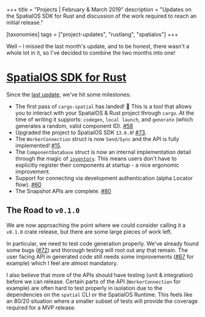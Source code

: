 +++
title = "Projects | February & March 2019"
description = "Updates on the SpatialOS SDK for Rust and discussion of the work required to reach an initial release."

[taxonomies]
tags = ["project-updates", "rustlang", "spatialos"]
+++

Well – I missed the last month's update, and to be honest, there wasn't a whole lot in it, so I've decided to combine the two months into one!


# [SpatialOS SDK for Rust](https://www.github.com/jamiebrynes7/spatialos-sdk-rs) 

Since the [last update](/blog/projects-jan-19), we've hit some milestones:

- The first pass of `cargo-spatial` has landed! 🎉 This is a tool that allows you to interact with your SpatialOS & Rust project through `cargo`. At the time of writing it supports: `codegen`, `local launch`, and `generate` (which generates a random, valid component ID). [#58](https://github.com/jamiebrynes7/spatialos-sdk-rs/pull/58)
- Upgraded the project to SpatialOS SDK `13.6.0`! [#73](https://github.com/jamiebrynes7/spatialos-sdk-rs/pull/73).
- The `WorkerConnection` struct is now `Send/Sync` and the API is fully implemented! [#15](https://github.com/jamiebrynes7/spatialos-sdk-rs/issues/15).
- The `ComponentDatabase` struct is now an internal implementation detail through the magic of [`inventory`](https://crates.io/crates/inventory). This means users don't have to explicitly register their components at startup - a nice ergonomic improvement. 
- Support for connecting via development authentication (alpha Locator flow). [#60](https://github.com/jamiebrynes7/spatialos-sdk-rs/pull/60)
- The Snapshot APIs are complete. [#80](https://github.com/jamiebrynes7/spatialos-sdk-rs/pull/80)

## The Road to `v0.1.0`

We are now approaching the point where we could consider calling it a `v0.1.0` crate release, but there are some large pieces of work left.

In particular, we need to test code generation properly. We've already found some bugs ([#72](https://github.com/jamiebrynes7/spatialos-sdk-rs/issues/72)) and thorough testing will root out any that remain. The user facing API in generated code still needs some improvements ([#67](https://github.com/jamiebrynes7/spatialos-sdk-rs/issues/67) for example) which I feel are almost mandatory.

I also believe that more of the APIs should have testing (unit & integration) before we can release. Certain parts of the API (`WorkerConnection` for example) are often hard to test properly in isolation due to the dependencies on the `spatial` CLI or the SpatialOS Runtime. This feels like an 80/20 situation where a smaller subset of tests will provide the coverage required for a MVP release.
